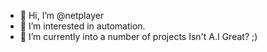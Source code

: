 - 👋 Hi, I’m @netplayer
- 👀 I’m interested in automation.
- 🌱 I’m currently into a number of projects Isn't A.I Great? ;)

 


<!---
netplayer/netplayer is a ✨ special ✨ repository because its `README.md` (this file) appears on your GitHub profile.
You can click the Preview link to take a look at your changes.
--->
